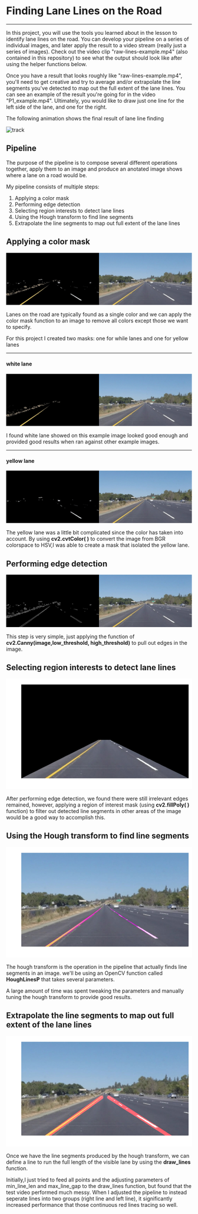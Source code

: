 
# **Finding Lane Lines on the Road** 
***

In this project, you will use the tools you learned about in the lesson to identify lane lines on the road.  You can develop your pipeline on a series of individual images, and later apply the result to a video stream (really just a series of images). Check out the video clip "raw-lines-example.mp4" (also contained in this repository) to see what the output should look like after using the helper functions below. 

Once you have a result that looks roughly like "raw-lines-example.mp4", you'll need to get creative and try to average and/or extrapolate the line segments you've detected to map out the full extent of the lane lines.  You can see an example of the result you're going for in the video "P1_example.mp4".  Ultimately, you would like to draw just one line for the left side of the lane, and one for the right.


The following animation shows the final result of lane line finding

![track](lane_line.gif)


## Pipeline 

The purpose of the pipeline is to compose several different operations together, apply them to an image and produce an anotated image shows where a lane on a road would be.

My pipeline consists of multiple steps:

1. Applying a color mask
2. Performing edge detection
3. Selecting region interests to detect lane lines
4. Using the Hough transform to find line segments
5. Extrapolate the line segments to map out full extent of the lane lines


## Applying a color mask
![image](canny_edges.jpg)

Lanes on the road are typically found as a single color and we can apply the color mask function to an image to remove all colors except those we want to specify.

For this project I created two masks: one for while lanes and one for yellow lanes

---
#### white lane

![white](yellow_lane.jpg)

I found white lane showed on this example image looked good enough and provided good results when ran against other example images.


---
#### yellow lane
![yellow](white_lane.jpg)

The yellow lane was a little bit complicated since the color has taken into account. By using **cv2.cvtColor( )** to convert the image from BGR colorspace to HSV,I was able to create a mask that isolated the yellow lane.


## Performing edge detection
![edge](edge_detection.jpg)

This step is very simple, just applying the function of **cv2.Canny(image,low_threshold, high_threshold)**  to pull out edges in the image.

## Selecting region interests to detect lane lines
![region](region_of_interest.jpg)

After performing edge detection, we found there were still irrelevant edges remained, however, applying a region of interest mask (using **cv2.fillPoly( )** function) to filter out detected line segments in other areas of the image would be a good way to accomplish this.  


## Using the Hough transform to find line segments
![hough](hough_transform.jpg)

The hough transform is the operation in the pipeline that actually finds line segments in an image. we'll be using an OpenCV function called **HoughLinesP** that takes several parameters. 

A large amount of time was spent tweaking the parameters and manually tuning the hough transform to provide good results.


## Extrapolate the line segments to map out full extent of the lane lines
![result](result.jpg)

Once we have the line segments produced by the hough transform, we can define a line to run the full length of the visible lane by using the **draw_lines** function.

Initially,I just tried to feed all points and the adjusting parameters of min_line_len and max_line_gap to the draw_lines function, but found that the test video performed much messy. When I adjusted the pipeline to instead seperate lines into two groups (right line and left line), it significantly increased performance that those continuous red lines tracing so well. 



```python

```
